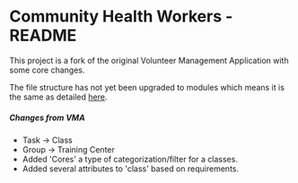 Community Health Workers - README
===

This project is a fork of the original Volunteer Management Application with some core changes.

The file structure has not yet been upgraded to modules which means it is the same as detailed [here](../Frontend-File-Structure.md).

##### Changes from VMA
- Task -> Class
- Group -> Training Center
- Added 'Cores' a type of categorization/filter for a classes.
- Added several attributes to 'class' based on requirements.